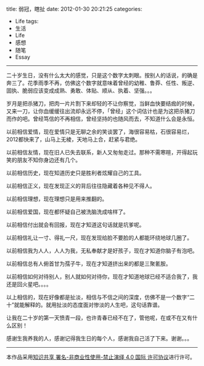 title: 弱冠，瞎扯
date: 2012-01-30 20:21:25
categories:
- Life
tags:
- 生活
- Life
- 感想
- 随笔
- Essay
---



二十岁生日，没有什么太大的感觉，只是这个数字太刺眼。按别人的话说，的确是奔三了。花季雨季不再，仿佛这个数字就意味着曾经的幼稚、鲁莽、任性、叛逆、固执、脆弱应该变成成熟、勇敢、体贴、顺从、执着、坚强。。。

岁月是把杀猪刀，把肉一片片割下来却轻的不让你察觉，当鲜血快要结痂的时候，又来一刀，让你血缓缓往出流却永远不停，「曾经」这个词估计也是为这把杀猪刀而作的吧。曾经笃信的不再相信，曾经坚持的也随风而去，不知道什么会是永恒。

以前相信爱情，现在爱情只是无聊之余的笑谈罢了，海很容易枯，石很容易烂，2012都快来了，山马上无棱，天地马上合，赶紧与君绝。


以前相信友情，现在旧人已失去联系，新人又匆匆走过。那种不需寒暄，开得起玩笑的朋友不知你身边还有几个。

以前相信历史，现在知道历史只是胜利者炫耀自己的工具。

以前相信正义，现在发现正义的背后往往隐藏着各种见不得人。

以前相信理想，现在理想只是用来推翻的。

<!-- more -->

以前相信爱国，现在都怀疑自己被洗脑洗成啥样了。

以前相信付出就会有回报，现在才知道这句话就是坑爹呢。

以前相信礼让一寸、得礼一尺，现在发现给脸不要脸的人都能环绕地球几圈了。

以前相信我为人人，人人为我，无私奉献才是好孩子，现在才知道你脑子有泡吧。

以前相信总有人俯首甘为孺子牛，现在才知道挤出来的都是三聚氰胺。

以前相信如何对待别人，别人就如何对待你，现在才知道地球已经不适合我了，我还是回火星吧。。。。

以上相信的，现在好像都是扯淡，相信与不信之间的深度，仿佛不是一个数字“二十”就能解释的。就用扯淡的态度面对惨淡的人生吧，这句话靠谱。

让我在二十岁的第一天愤青一段，也许青春已经不在了，管他呢，在或不在又有什么区别！

感谢生我养我的人，感谢记得我生日的每个人，感谢我自己活了下来。谢谢。。。




--------------
本作品采用[知识共享 署名-非商业性使用-禁止演绎 4.0 国际 许可协议](http://creativecommons.org/licenses/by-nc-nd/4.0/)进行许可。
